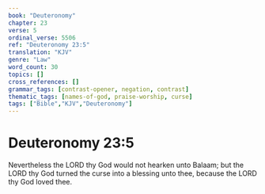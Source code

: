 ```yaml
---
book: "Deuteronomy"
chapter: 23
verse: 5
ordinal_verse: 5506
ref: "Deuteronomy 23:5"
translation: "KJV"
genre: "Law"
word_count: 30
topics: []
cross_references: []
grammar_tags: [contrast-opener, negation, contrast]
thematic_tags: [names-of-god, praise-worship, curse]
tags: ["Bible","KJV","Deuteronomy"]
---
```


# Deuteronomy 23:5

Nevertheless the LORD thy God would not hearken unto Balaam; but the LORD thy God turned the curse into a blessing unto thee, because the LORD thy God loved thee.
